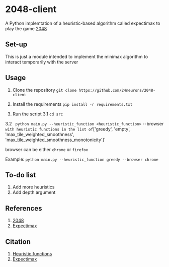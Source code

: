 # 2048-client

A Python implemtation of a heuristic-based algorithm called expectimax to play the game [2048](https://play2048.co/)


## Set-up

This is just a module intended to implement the minimax algorithm to interact temporarily with the server

## Usage 

1. Clone the repository 
` git clone https://github.com/24neurons/2048-client `

2. Install the requirements 
` pip install -r requirements.txt `
3. Run the script 
3.1 `cd src`

3.2 ` python main.py --heuristic_function <heuristic_function>` --browser <browser>`
with heuristic functions in the list of
`['greedy', 'empty', 'max_tile_weighted_smoothness', 'max_tile_weighted_smoothness_monotonicity']` 

browser can be either `chrome` or `firefox`

Example: 
`python main.py --heuristic_function greedy --browser chrome`

## To-do list
1. Add more heuristics
2. Add depth argument

## References

1. [2048](https://play2048.co/)
2. [Expectimax](https://en.wikipedia.org/wiki/Expectimax)

## Citation

1. [Heuristic functions](https://theresamigler.files.wordpress.com/2020/03/2048.pdf)
2. [Expectimax](https://osf.io/xfdsr)
